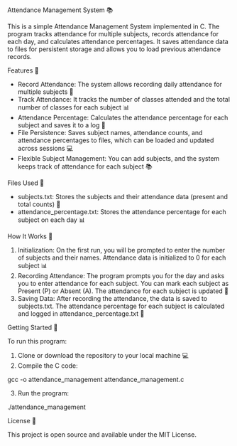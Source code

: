 Attendance Management System 📚

This is a simple Attendance Management System implemented in C. The program tracks attendance for multiple subjects, records attendance for each day, and calculates attendance percentages. It saves attendance data to files for persistent storage and allows you to load previous attendance records.

Features 📝

- Record Attendance: The system allows recording daily attendance for multiple subjects 📅
- Track Attendance: It tracks the number of classes attended and the total number of classes for each subject 📊
- Attendance Percentage: Calculates the attendance percentage for each subject and saves it to a log 📝
- File Persistence: Saves subject names, attendance counts, and attendance percentages to files, which can be loaded and updated across sessions 💻
- Flexible Subject Management: You can add subjects, and the system keeps track of attendance for each subject 📚

Files Used 📁

- subjects.txt: Stores the subjects and their attendance data (present and total counts) 📝
- attendance_percentage.txt: Stores the attendance percentage for each subject on each day 📊

How It Works 🤔

1. Initialization: On the first run, you will be prompted to enter the number of subjects and their names. Attendance data is initialized to 0 for each subject 📊
2. Recording Attendance: The program prompts you for the day and asks you to enter attendance for each subject. You can mark each subject as Present (P) or Absent (A). The attendance for each subject is updated 📅
3. Saving Data: After recording the attendance, the data is saved to subjects.txt. The attendance percentage for each subject is calculated and logged in attendance_percentage.txt 📝

Getting Started 🚀

To run this program:

1. Clone or download the repository to your local machine 💻
2. Compile the C code:

gcc -o attendance_management attendance_management.c

3. Run the program:

./attendance_management


License 📜

This project is open source and available under the MIT License.
